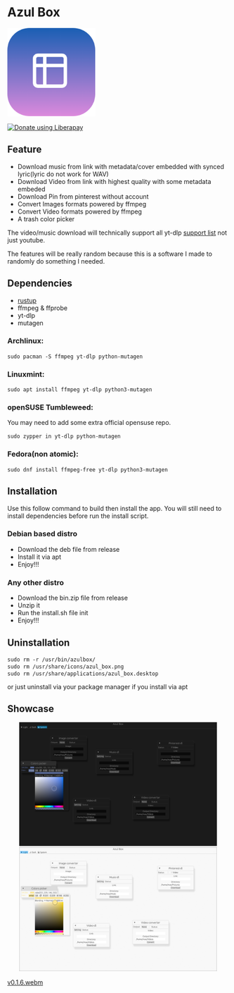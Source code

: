 

# Azul Box

<img src="./assets/logo.png" width="200"></img>

<noscript><a href="https://liberapay.com/musdx/donate"><img alt="Donate using Liberapay" src="https://liberapay.com/assets/widgets/donate.svg"></a></noscript>

## Feature

- Download music from link with metadata/cover embedded with synced lyric(lyric do not work for WAV)
- Download Video from link with highest quality with some metadata embeded
- Download Pin from pinterest without account
- Convert Images formats powered by ffmpeg
- Convert Video formats powered by ffmpeg
- A trash color picker

The video/music download will technically support all yt-dlp [support list](https://github.com/yt-dlp/yt-dlp/blob/master/supportedsites.md) not just youtube.

The features will be really random because this is a software I made to randomly do something I needed.

## Dependencies

- [rustup](https://rustup.rs/)
- ffmpeg & ffprobe
- yt-dlp
- mutagen

### Archlinux:

```
sudo pacman -S ffmpeg yt-dlp python-mutagen
```

### Linuxmint:

```
sudo apt install ffmpeg yt-dlp python3-mutagen
```

### openSUSE Tumbleweed:

You may need to add some extra official opensuse repo.

```
sudo zypper in yt-dlp python-mutagen
```

### Fedora(non atomic):

```
sudo dnf install ffmpeg-free yt-dlp python3-mutagen
```

## Installation

Use this follow command to build then install the app. You will still need to install dependencies before run the install script.

### Debian based distro

- Download the deb file from release
- Install it via apt
- Enjoy!!!

### Any other distro

- Download the bin.zip file from release
- Unzip it
- Run the install.sh file init
- Enjoy!!!

## Uninstallation

```
sudo rm -r /usr/bin/azulbox/
sudo rm /usr/share/icons/azul_box.png
sudo rm /usr/share/applications/azul_box.desktop
```

or just uninstall via your package manager if you install via apt

## Showcase

<div align="center">
<img src="./assets/pic1.png" width="450"></img>
<img src="./assets/pic2.png" width="450"></img>
</div>

[v0.1.6.webm](https://github.com/user-attachments/assets/390744b3-a4df-488e-8091-cd92455b69c1)

